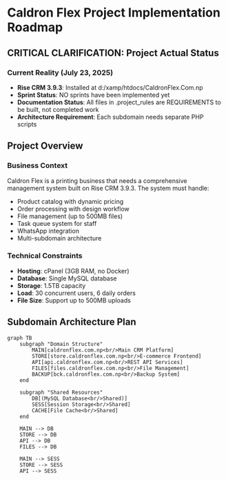 # Caldron Flex Project Implementation Roadmap

## CRITICAL CLARIFICATION: Project Actual Status

### Current Reality (July 23, 2025)
- **Rise CRM 3.9.3**: Installed at d:/xamp/htdocs/CaldronFlex.Com.np
- **Sprint Status**: NO sprints have been implemented yet
- **Documentation Status**: All files in .project_rules are REQUIREMENTS to be built, not completed work
- **Architecture Requirement**: Each subdomain needs separate PHP scripts

## Project Overview

### Business Context
Caldron Flex is a printing business that needs a comprehensive management system built on Rise CRM 3.9.3. The system must handle:
- Product catalog with dynamic pricing
- Order processing with design workflow
- File management (up to 500MB files)
- Task queue system for staff
- WhatsApp integration
- Multi-subdomain architecture

### Technical Constraints
- **Hosting**: cPanel (3GB RAM, no Docker)
- **Database**: Single MySQL database
- **Storage**: 1.5TB capacity
- **Load**: 30 concurrent users, 6 daily orders
- **File Size**: Support up to 500MB uploads

## Subdomain Architecture Plan

```mermaid
graph TB
    subgraph "Domain Structure"
        MAIN[caldronflex.com.np<br/>Main CRM Platform]
        STORE[store.caldronflex.com.np<br/>E-commerce Frontend]
        API[api.caldronflex.com.np<br/>REST API Services]
        FILES[files.caldronflex.com.np<br/>File Management]
        BACKUP[bck.caldronflex.com.np<br/>Backup System]
    end
    
    subgraph "Shared Resources"
        DB[(MySQL Database<br/>Shared)]
        SESS[Session Storage<br/>Shared]
        CACHE[File Cache<br/>Shared]
    end
    
    MAIN --> DB
    STORE --> DB
    API --> DB
    FILES --> DB
    
    MAIN --> SESS
    STORE --> SESS
    API --> SESS